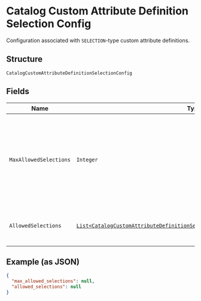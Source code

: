 
# Catalog Custom Attribute Definition Selection Config

Configuration associated with `SELECTION`-type custom attribute definitions.

## Structure

`CatalogCustomAttributeDefinitionSelectionConfig`

## Fields

| Name | Type | Tags | Description | Getter |
|  --- | --- | --- | --- | --- |
| `MaxAllowedSelections` | `Integer` | Optional | The maximum number of selections that can be set. The maximum value for this<br>attribute is 100. The default value is 1. The value can be modified, but changing the value will not<br>affect existing custom attribute values on objects. Clients need to<br>handle custom attributes with more selected values than allowed by this limit.<br>**Constraints**: `<= 100` | Integer getMaxAllowedSelections() |
| `AllowedSelections` | [`List<CatalogCustomAttributeDefinitionSelectionConfigCustomAttributeSelection>`](../../doc/models/catalog-custom-attribute-definition-selection-config-custom-attribute-selection.md) | Optional | The set of valid `CatalogCustomAttributeSelections`. Up to a maximum of 100<br>selections can be defined. Can be modified. | List<CatalogCustomAttributeDefinitionSelectionConfigCustomAttributeSelection> getAllowedSelections() |

## Example (as JSON)

```json
{
  "max_allowed_selections": null,
  "allowed_selections": null
}
```

